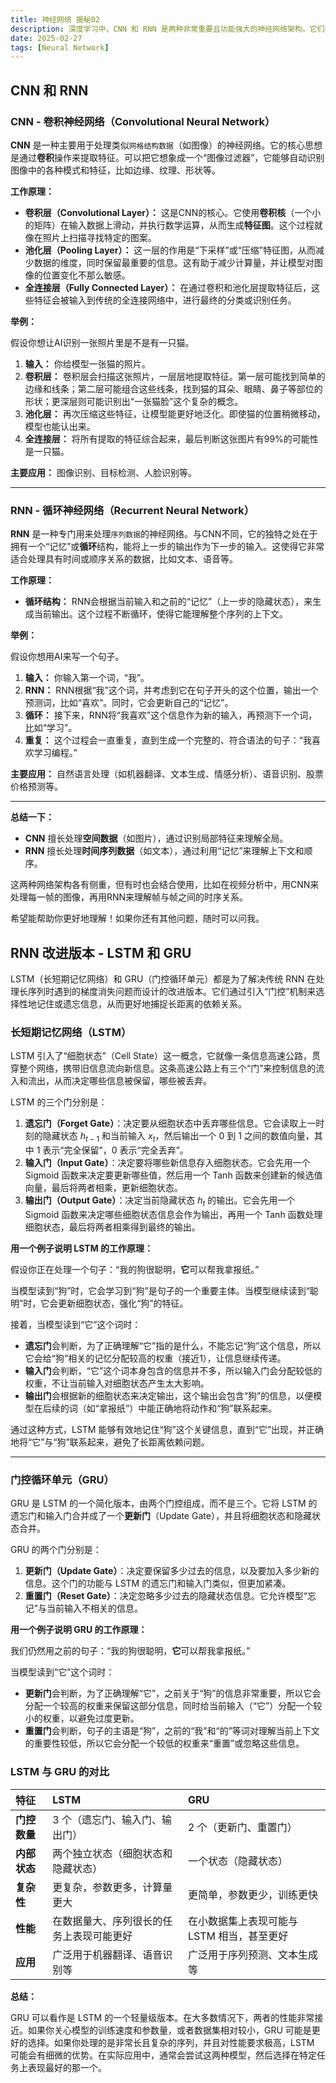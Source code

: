 ```yaml
---
title: 神经网络 揭秘02
description: 深度学习中，CNN 和 RNN 是两种非常重要且功能强大的神经网络架构。它们各自被设计用来处理不同类型的数据。
date: 2025-02-27
tags: [Neural Network]
---
```


<BlogPost>

## CNN 和 RNN

### CNN - 卷积神经网络（Convolutional Neural Network）

**CNN** 是一种主要用于处理类似`网格结构数据`（如图像）的神经网络。它的核心思想是通过**卷积**操作来提取特征。可以把它想象成一个“图像过滤器”，它能够自动识别图像中的各种模式和特征，比如边缘、纹理、形状等。

**工作原理：**

* **卷积层（Convolutional Layer）：** 这是CNN的核心。它使用**卷积核**（一个小的矩阵）在输入数据上滑动，并执行数学运算，从而生成**特征图**。这个过程就像在照片上扫描寻找特定的图案。
* **池化层（Pooling Layer）：** 这一层的作用是“下采样”或“压缩”特征图，从而减少数据的维度，同时保留最重要的信息。这有助于减少计算量，并让模型对图像的位置变化不那么敏感。
* **全连接层（Fully Connected Layer）：** 在通过卷积和池化层提取特征后，这些特征会被输入到传统的全连接网络中，进行最终的分类或识别任务。

**举例：**

假设你想让AI识别一张照片里是不是有一只猫。

1. **输入：** 你给模型一张猫的照片。
2. **卷积层：** 卷积层会扫描这张照片，一层层地提取特征。第一层可能找到简单的边缘和线条；第二层可能组合这些线条，找到猫的耳朵、眼睛、鼻子等部位的形状；更深层则可能识别出“一张猫脸”这个复杂的概念。
3. **池化层：** 再次压缩这些特征，让模型能更好地泛化。即使猫的位置稍微移动，模型也能认出来。
4. **全连接层：** 将所有提取的特征综合起来，最后判断这张图片有99%的可能性是一只猫。

**主要应用：** 图像识别、目标检测、人脸识别等。

---

### RNN - 循环神经网络（Recurrent Neural Network）

**RNN** 是一种专门用来处理`序列数据`的神经网络。与CNN不同，它的独特之处在于拥有一个“记忆”或**循环**结构，能将上一步的输出作为下一步的输入。这使得它非常适合处理具有时间或顺序关系的数据，比如文本、语音等。

**工作原理：**

* **循环结构：** RNN会根据当前输入和之前的“记忆”（上一步的隐藏状态），来生成当前输出。这个过程不断循环，使得它能理解整个序列的上下文。

**举例：**

假设你想用AI来写一个句子。

1. **输入：** 你输入第一个词，“我”。
2. **RNN：** RNN根据“我”这个词，并考虑到它在句子开头的这个位置，输出一个预测词，比如“喜欢”。同时，它会更新自己的“记忆”。
3. **循环：** 接下来，RNN将“我喜欢”这个信息作为新的输入，再预测下一个词，比如“学习”。
4. **重复：** 这个过程会一直重复，直到生成一个完整的、符合语法的句子：“我喜欢学习编程。”

**主要应用：** 自然语言处理（如机器翻译、文本生成、情感分析）、语音识别、股票价格预测等。

---

**总结一下：**

* **CNN** 擅长处理**空间数据**（如图片），通过识别局部特征来理解全局。
* **RNN** 擅长处理**时间序列数据**（如文本），通过利用“记忆”来理解上下文和顺序。

这两种网络架构各有侧重，但有时也会结合使用，比如在视频分析中，用CNN来处理每一帧的图像，再用RNN来理解帧与帧之间的时序关系。

希望能帮助你更好地理解！如果你还有其他问题，随时可以问我。

## RNN 改进版本 - LSTM 和 GRU

LSTM（长短期记忆网络）和 GRU（门控循环单元）都是为了解决传统 RNN 在处理长序列时遇到的梯度消失问题而设计的改进版本。它们通过引入“门控”机制来选择性地记住或遗忘信息，从而更好地捕捉长距离的依赖关系。

### 长短期记忆网络（LSTM）

LSTM 引入了“细胞状态”（Cell State）这一概念，它就像一条信息高速公路，贯穿整个网络，携带旧信息流向新信息。这条高速公路上有三个“门”来控制信息的流入和流出，从而决定哪些信息被保留，哪些被丢弃。

LSTM 的三个门分别是：

1. **遗忘门（Forget Gate）**：决定要从细胞状态中丢弃哪些信息。它会读取上一时刻的隐藏状态 $h_{t-1}$ 和当前输入 $x_t$，然后输出一个 0 到 1 之间的数值向量，其中 1 表示“完全保留”，0 表示“完全丢弃”。
2. **输入门（Input Gate）**：决定要将哪些新信息存入细胞状态。它会先用一个 Sigmoid 函数来决定要更新哪些值，然后用一个 Tanh 函数来创建新的候选值向量，最后将两者相乘，更新细胞状态。
3. **输出门（Output Gate）**：决定当前隐藏状态 $h_t$ 的输出。它会先用一个 Sigmoid 函数来决定哪些细胞状态信息会作为输出，再用一个 Tanh 函数处理细胞状态，最后将两者相乘得到最终的输出。

**用一个例子说明 LSTM 的工作原理：**

假设你正在处理一个句子：“我的狗很聪明，**它**可以帮我拿报纸。”

当模型读到“狗”时，它会学习到“狗”是句子的一个重要主体。当模型继续读到“聪明”时，它会更新细胞状态，强化“狗”的特征。

接着，当模型读到“它”这个词时：

* **遗忘门**会判断，为了正确理解“它”指的是什么，不能忘记“狗”这个信息，所以它会给“狗”相关的记忆分配较高的权重（接近1），让信息继续传递。
* **输入门**会判断，“它”这个词本身包含的信息并不多，所以输入门会分配较低的权重，不让当前输入对细胞状态产生太大影响。
* **输出门**会根据新的细胞状态来决定输出，这个输出会包含“狗”的信息，以便模型在后续的词（如“拿报纸”）中能正确地将动作和“狗”联系起来。

通过这种方式，LSTM 能够有效地记住“狗”这个关键信息，直到“它”出现，并正确地将“它”与“狗”联系起来，避免了长距离依赖问题。

---

### 门控循环单元（GRU）

GRU 是 LSTM 的一个简化版本，由两个门控组成，而不是三个。它将 LSTM 的遗忘门和输入门合并成了一个**更新门**（Update Gate），并且将细胞状态和隐藏状态合并。

GRU 的两个门分别是：

1. **更新门（Update Gate）**：决定要保留多少过去的信息，以及要加入多少新的信息。这个门的功能与 LSTM 的遗忘门和输入门类似，但更加紧凑。
2. **重置门（Reset Gate）**：决定忽略多少过去的隐藏状态信息。它允许模型“忘记”与当前输入不相关的信息。

**用一个例子说明 GRU 的工作原理：**

我们仍然用之前的句子：“我的狗很聪明，**它**可以帮我拿报纸。”

当模型读到“它”这个词时：

* **更新门**会判断，为了正确理解“它”，之前关于“狗”的信息非常重要，所以它会分配一个较高的权重来保留这部分信息，同时给当前输入（“它”）分配一个较小的权重，以避免过度更新。
* **重置门**会判断，句子的主语是“狗”，之前的“我”和“的”等词对理解当前上下文的重要性较低，所以它会分配一个较低的权重来“重置”或忽略这些信息。

### LSTM 与 GRU 的对比

| 特征 | LSTM | GRU |
| :--- | :--- | :--- |
| **门控数量** | 3 个（遗忘门、输入门、输出门）| 2 个（更新门、重置门）|
| **内部状态** | 两个独立状态（细胞状态和隐藏状态） | 一个状态（隐藏状态） |
| **复杂性** | 更复杂，参数更多，计算量更大 | 更简单，参数更少，训练更快 |
| **性能** | 在数据量大、序列很长的任务上表现可能更好 | 在小数据集上表现可能与 LSTM 相当，甚至更好 |
| **应用** | 广泛用于机器翻译、语音识别等 | 广泛用于序列预测、文本生成等 |

**总结：**

GRU 可以看作是 LSTM 的一个轻量级版本。在大多数情况下，两者的性能非常接近。如果你关心模型的训练速度和参数量，或者数据集相对较小，GRU 可能是更好的选择。如果你处理的是非常长且复杂的序列，并且对性能要求极高，LSTM 可能会有细微的优势。在实际应用中，通常会尝试这两种模型，然后选择在特定任务上表现最好的那一个。

</BlogPost>
